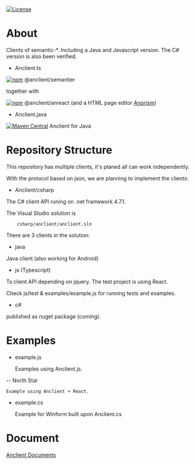 [![License](http://img.shields.io/:license-apache-blue.svg)](http://www.apache.org/licenses/LICENSE-2.0.html)

# About

Clients of semantic-\*. Including a Java and Javascript version. The C# version
is also been verified.

- Anclient.ts

[![npm](https://img.shields.io/npm/v/@anclient/semantier?logo=npm)](https://npmjs.org/package/@anclient/semantier)
@anclient/semantier

together with

[![npm](https://img.shields.io/npm/v/@anclient/anreact?logo=npm)](https://npmjs.org/package/@anclient/anreact)
@anclient/anreact (and a HTML page editor [Anprism](https://github.dev/odys-z/Anclient/blob/master/js/anprism))

- Anclient.java

[![Maven Central](https://maven-badges.herokuapp.com/maven-central/io.github.odys-z/anclient.java/badge.svg)](https://maven-badges.herokuapp.com/maven-central/io.github.odys-z/anclient.java/)
Anclient for Java

# Repository Structure

This repository has multiple clients, it's planed all can work independently.

With the protocol based on json, we are planning to implement the clients:

- Anclient/csharp

The C# client API runing on .net framework 4.7.1.

The Visual Studio solution is

```
    csharp/anclient/anclient.sln
```

There are 3 clients in the solution:

- java

Java client (also working for Android)

- js (Typescript)

Ts client API depending on jquery. The test project is using React.

Check js/test & examples/example.js for running tests and examples.

- c#

published as nuget package (coming).

# Examples

- example.js

    Examples using Anclient.js.

 -- North Star

    Example using Anclient + React.

- example.cs

    Example for Winform built upon Anclient.cs

# Document

[Anclient Documents](https://odys-z.github.io/Anclient)
